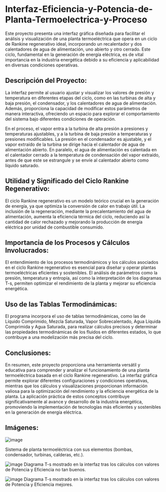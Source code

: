 # Interfaz-Eficiencia-y-Potencia-de-Planta-Termoelectrica-y-Proceso

Este proyecto presenta una interfaz gráfica diseñada para facilitar el análisis y visualización de una planta termoeléctrica que opera en un ciclo de Rankine regenerativo ideal, incorporando un recalentador y dos calentadores de agua de alimentación, uno abierto y otro cerrado. Este ciclo, fundamental en la generación de energía eléctrica, es de vital importancia en la industria energética debido a su eficiencia y aplicabilidad en diversas condiciones operativas.

## Descripción del Proyecto:

La interfaz permite al usuario ajustar y visualizar los valores de presión y temperatura en diferentes etapas del ciclo, como en las turbinas de alta y baja presión, el condensador, y los calentadores de agua de alimentación. Además, proporciona la capacidad de modificar estos parámetros de manera interactiva, ofreciendo un espacio para explorar el comportamiento del sistema bajo diferentes condiciones de operación.

En el proceso, el vapor entra a la turbina de alta presión a presiones y temperaturas ajustables, y a la turbina de baja presión a temperaturas y presiones modificables. La presión en el condensador es ajustable, y el vapor extraído de la turbina se dirige hacia el calentador de agua de alimentación abierto. En paralelo, el agua de alimentación es calentada en el calentador cerrado a la temperatura de condensación del vapor extraído, antes de que este se estrangule y se envíe al calentador abierto como líquido saturado.

## Utilidad y Significado del Ciclo Rankine Regenerativo:

El ciclo Rankine regenerativo es un modelo teórico crucial en la generación de energía, ya que optimiza la conversión de calor en trabajo útil. La inclusión de la regeneración, mediante la precalentamiento del agua de alimentación, aumenta la eficiencia térmica del ciclo, reduciendo así la cantidad de calor rechazado y mejorando la producción de energía eléctrica por unidad de combustible consumido.

## Importancia de los Procesos y Cálculos Involucrados:

El entendimiento de los procesos termodinámicos y los cálculos asociados en el ciclo Rankine regenerativo es esencial para diseñar y operar plantas termoeléctricas eficientes y sostenibles. El análisis de parámetros como la presión, temperatura y entropía, así como la interpretación de los diagramas T-s, permiten optimizar el rendimiento de la planta y mejorar su eficiencia energética.

## Uso de las Tablas Termodinámicas:

El programa incorpora el uso de tablas termodinámicas, como las de Líquido Comprimido, Mezcla Saturada, Vapor Sobrecalentado, Agua Líquida Comprimida y Agua Saturada, para realizar cálculos precisos y determinar las propiedades termodinámicas de los fluidos en diferentes estados, lo que contribuye a una modelización más precisa del ciclo.

## Conclusiones:

En resumen, este proyecto proporciona una herramienta versátil y educativa para comprender y analizar el funcionamiento de una planta termoeléctrica basada en el ciclo Rankine regenerativo. La interfaz gráfica permite explorar diferentes configuraciones y condiciones operativas, mientras que los cálculos y visualizaciones proporcionan información valiosa para la optimización del rendimiento y la eficiencia energética de la planta. La aplicación práctica de estos conceptos contribuye significativamente al avance y desarrollo de la industria energética, promoviendo la implementación de tecnologías más eficientes y sostenibles en la generación de energía eléctrica.

## Imágenes:

![image](https://github.com/DanielAndres1116/Interfaz-Eficiencia-y-Potencia-de-Planta-Termoelectrica-y-Proceso/assets/43154438/77e5bb79-e0be-4711-abd9-bf7b6553098f)

Sistema de planta termoeléctrica con sus elementos (bombas, condensador, turbinas, calderas, etc.).

![image](https://github.com/DanielAndres1116/Interfaz-Eficiencia-y-Potencia-de-Planta-Termoelectrica-y-Proceso/assets/43154438/6ce716cc-f3da-4880-8ccc-c98ca3ef94a7)
Diagrama T-s mostrado en la interfaz tras los cálculos con valores de Potencia y Eficiencia no tan buenos.

![image](https://github.com/DanielAndres1116/Interfaz-Eficiencia-y-Potencia-de-Planta-Termoelectrica-y-Proceso/assets/43154438/9a1a6ed1-f887-4f0b-a373-05cb4a621c96)
Diagrama T-s mostrado en la interfaz tras los cálculos con valores de Potencia y Eficiencia mejores.
